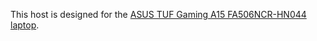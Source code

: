 This host is designed for the [ASUS TUF Gaming A15 FA506NCR-HN044 laptop](https://www.asus.com/ru/supportonly/fa506ncr/helpdesk_download/).

